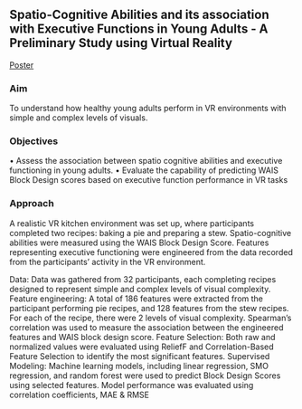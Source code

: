 ## Spatio-Cognitive Abilities and its association with Executive Functions in Young Adults - A Preliminary Study using Virtual Reality

[Poster](https://github.com/user-attachments/assets/37c418fd-47d1-40ce-9d33-c57b7242dc58)

### Aim
To understand how healthy young adults perform in VR environments with simple and complex levels of visuals.
 
### Objectives
 • Assess the association between spatio cognitive abilities and executive functioning in young adults.
 • Evaluate the capability of predicting WAIS Block Design scores based on executive function performance in VR tasks

### Approach
A realistic VR kitchen environment was set up, where participants completed two recipes: baking a pie and preparing a stew. Spatio-cognitive abilities were measured using the WAIS Block Design Score. Features representing executive functioning were engineered from  the data recorded from the participants’ activity in the VR environment. 

Data: Data was gathered from 32 participants, each completing recipes designed to represent simple and complex levels of visual complexity.
Feature engineering: A total of 186 features were extracted from the participant performing pie recipes, and 128 features from the stew recipes. For each of the recipe, there were 2 levels of visual complexity. Spearman’s correlation was used to measure the association between the engineered features and WAIS block design score.
Feature Selection: Both raw and normalized values were evaluated using ReliefF and Correlation-Based Feature Selection to identify the most significant features.
Supervised Modeling: Machine learning models, including linear regression, SMO regression, and random forest were used to predict Block Design Scores using selected features. Model performance was evaluated using correlation coefficients, MAE & RMSE





